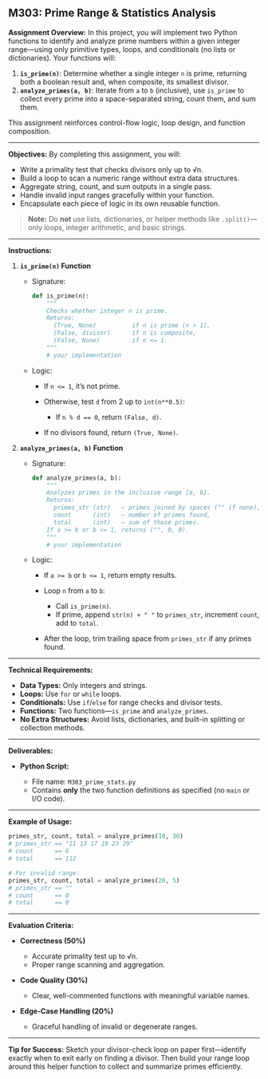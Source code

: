 ## M303: Prime Range & Statistics Analysis

**Assignment Overview:**
In this project, you will implement two Python functions to identify and analyze prime numbers within a given integer range—using only primitive types, loops, and conditionals (no lists or dictionaries). Your functions will:

1. **`is_prime(n)`**: Determine whether a single integer `n` is prime, returning both a boolean result and, when composite, its smallest divisor.
2. **`analyze_primes(a, b)`**: Iterate from `a` to `b` (inclusive), use `is_prime` to collect every prime into a space-separated string, count them, and sum them.

This assignment reinforces control-flow logic, loop design, and function composition.

---

**Objectives:**
By completing this assignment, you will:

* Write a primality test that checks divisors only up to √n.
* Build a loop to scan a numeric range without extra data structures.
* Aggregate string, count, and sum outputs in a single pass.
* Handle invalid input ranges gracefully within your function.
* Encapsulate each piece of logic in its own reusable function.

> **Note:** Do **not** use lists, dictionaries, or helper methods like `.split()`—only loops, integer arithmetic, and basic strings.

---

**Instructions:**

1. **`is_prime(n)` Function**

   * Signature:

     ```python
     def is_prime(n):
         """
         Checks whether integer n is prime.
         Returns:
           (True, None)          if n is prime (n > 1),
           (False, divisor)      if n is composite,
           (False, None)         if n <= 1.
         """
         # your implementation
     ```
   * Logic:

     * If `n <= 1`, it’s not prime.
     * Otherwise, test `d` from 2 up to `int(n**0.5)`:

       * If `n % d == 0`, return `(False, d)`.
     * If no divisors found, return `(True, None)`.

2. **`analyze_primes(a, b)` Function**

   * Signature:

     ```python
     def analyze_primes(a, b):
         """
         Analyzes primes in the inclusive range [a, b].
         Returns:
           primes_str (str)   — primes joined by spaces ("" if none),
           count      (int)   — number of primes found,
           total      (int)   — sum of those primes.
         If a >= b or b <= 1, returns ("", 0, 0).
         """
         # your implementation
     ```
   * Logic:

     * If `a >= b` or `b <= 1`, return empty results.
     * Loop `n` from `a` to `b`:

       * Call `is_prime(n)`.
       * If prime, append `str(n) + " "` to `primes_str`, increment `count`, add to `total`.
     * After the loop, trim trailing space from `primes_str` if any primes found.

---

**Technical Requirements:**

* **Data Types:** Only integers and strings.
* **Loops:** Use `for` or `while` loops.
* **Conditionals:** Use `if`/`else` for range checks and divisor tests.
* **Functions:** Two functions—`is_prime` and `analyze_primes`.
* **No Extra Structures:** Avoid lists, dictionaries, and built-in splitting or collection methods.

---

**Deliverables:**

* **Python Script:**

  * File name: `M303_prime_stats.py`
  * Contains **only** the two function definitions as specified (no `main` or I/O code).

---

**Example of Usage:**

```python
primes_str, count, total = analyze_primes(10, 30)
# primes_str == "11 13 17 19 23 29"
# count      == 6
# total      == 112

# For invalid range:
primes_str, count, total = analyze_primes(20, 5)
# primes_str == ""
# count      == 0
# total      == 0
```

---

**Evaluation Criteria:**

* **Correctness (50%)**

  * Accurate primality test up to √n.
  * Proper range scanning and aggregation.
* **Code Quality (30%)**

  * Clear, well-commented functions with meaningful variable names.
* **Edge-Case Handling (20%)**

  * Graceful handling of invalid or degenerate ranges.

---

**Tip for Success:**
Sketch your divisor-check loop on paper first—identify exactly when to exit early on finding a divisor. Then build your range loop around this helper function to collect and summarize primes efficiently.

